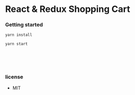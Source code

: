 # React & Redux Shopping Cart

### Getting started

```sh
yarn install

```

```sh
yarn start

```

</br>
</br>
</br>

### license

- MIT
